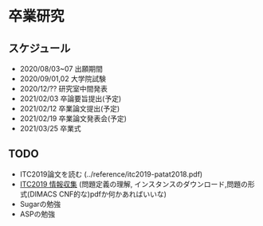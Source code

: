 # 卒業研究
## スケジュール
- 2020/08/03~07 出願期間
- 2020/09/01,02 大学院試験
- 2020/12/?? 研究室中間発表
- 2021/02/03 卒論要旨提出(予定)  
- 2021/02/12 卒業論文提出(予定)
- 2021/02/19 卒業論文発表会(予定)
- 2021/03/25 卒業式
## TODO
- ITC2019論文を読む (../reference/itc2019-patat2018.pdf)
- [ITC2019 情報収集](https://www.itc2019.org/home#overview) (問題定義の理解, インスタンスのダウンロード,問題の形式(DIMACS CNF的な)pdfか何かあればいいな)
- Sugarの勉強
- ASPの勉強
